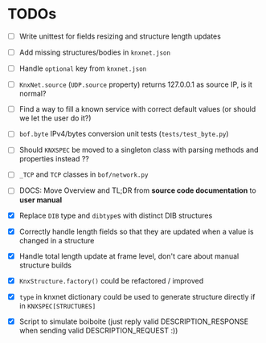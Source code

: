 TODOs
=====

- [ ] Write unittest for fields resizing and structure length updates
- [ ] Add missing structures/bodies in `knxnet.json`
- [ ] Handle `optional` key from `knxnet.json`
- [ ] `KnxNet.source` (`UDP.source` property) returns 127.0.0.1 as source IP, is it normal? 
- [ ] Find a way to fill a known service with correct default values (or should we let the user do it?)
- [ ] `bof.byte` IPv4/bytes conversion unit tests (`tests/test_byte.py`)
- [ ] Should `KNXSPEC` be moved to a singleton class with parsing methods and properties instead ??
- [ ] `_TCP` and `TCP` classes in `bof/network.py` 
- [ ] DOCS: Move Overview and TL;DR from **source code documentation** to **user manual**

- [X] Replace `DIB` type and `dibtype`s with distinct DIB structures
- [X] Correctly handle length fields so that they are updated when a value is changed in a structure
- [X] Handle total length update at frame level, don't care about manual structure builds
- [X] `KnxStructure.factory()` could be refactored / improved
- [X] `type` in knxnet dictionary could be used to generate structure directly if in `KNXSPEC[STRUCTURES]`
- [X] Script to simulate boiboite (just reply valid DESCRIPTION_RESPONSE when sending valid DESCRIPTION_REQUEST :))
